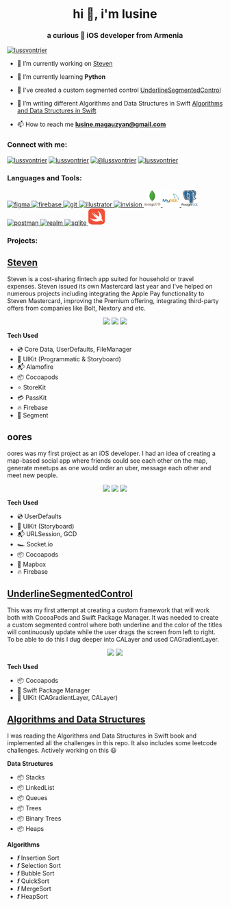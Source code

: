 <h1 align="center">hi 👋, i'm lusine</h1>
<h3 align="center">a curious 🧐 iOS developer from Armenia</h3>

<p align="left"> <a href="https://twitter.com/lussvontrier" target="blank"><img src="https://img.shields.io/twitter/follow/lussvontrier?logo=twitter&style=for-the-badge" alt="lussvontrier" /></a> </p>

- 🔭 I’m currently working on [Steven](https://apps.apple.com/se/app/steven-gets-you-even/id1152325549?l=en)

- 🌱 I’m currently learning **Python**

- 👯 I've created a custom segmented control [UnderlineSegmentedControl](https://github.com/lussvontrier/UnderlineSegmentedControl)

- 🧐 I’m writing different Algorithms and Data Structures in Swift [Algorithms and Data Structures in Swift](https://github.com/lussvontrier/AlgorithmsAndDataStructures-Swift)

- 📫 How to reach me **lusine.magauzyan@gmail.com**

<h3 align="left">Connect with me:</h3>
<p align="left">
<a href="https://twitter.com/lussvontrier" target="blank"><img align="center" src="https://raw.githubusercontent.com/rahuldkjain/github-profile-readme-generator/master/src/images/icons/Social/twitter.svg" alt="lussvontrier" height="30" width="40" /></a>
<a href="https://instagram.com/lussvontrier" target="blank"><img align="center" src="https://raw.githubusercontent.com/rahuldkjain/github-profile-readme-generator/master/src/images/icons/Social/instagram.svg" alt="lussvontrier" height="30" width="40" /></a>
<a href="https://medium.com/@lussvontrier" target="blank"><img align="center" src="https://raw.githubusercontent.com/rahuldkjain/github-profile-readme-generator/master/src/images/icons/Social/medium.svg" alt="@lussvontrier" height="30" width="40" /></a>
<a href="https://www.leetcode.com/lussvontrier" target="blank"><img align="center" src="https://raw.githubusercontent.com/rahuldkjain/github-profile-readme-generator/master/src/images/icons/Social/leet-code.svg" alt="lussvontrier" height="30" width="40" /></a>
</p>

<h3 align="left">Languages and Tools:</h3>
<p align="left"> <a href="https://www.figma.com/" target="_blank" rel="noreferrer"> <img src="https://www.vectorlogo.zone/logos/figma/figma-icon.svg" alt="figma" width="40" height="40"/> </a> <a href="https://firebase.google.com/" target="_blank" rel="noreferrer"> <img src="https://www.vectorlogo.zone/logos/firebase/firebase-icon.svg" alt="firebase" width="40" height="40"/> </a> <a href="https://git-scm.com/" target="_blank" rel="noreferrer"> <img src="https://www.vectorlogo.zone/logos/git-scm/git-scm-icon.svg" alt="git" width="40" height="40"/> </a> <a href="https://www.adobe.com/in/products/illustrator.html" target="_blank" rel="noreferrer"> <img src="https://www.vectorlogo.zone/logos/adobe_illustrator/adobe_illustrator-icon.svg" alt="illustrator" width="40" height="40"/> </a> <a href="https://www.invisionapp.com/" target="_blank" rel="noreferrer"> <img src="https://www.vectorlogo.zone/logos/invisionapp/invisionapp-icon.svg" alt="invision" width="40" height="40"/> </a> <a href="https://www.mongodb.com/" target="_blank" rel="noreferrer"> <img src="https://raw.githubusercontent.com/devicons/devicon/master/icons/mongodb/mongodb-original-wordmark.svg" alt="mongodb" width="40" height="40"/> </a> <a href="https://www.mysql.com/" target="_blank" rel="noreferrer"> <img src="https://raw.githubusercontent.com/devicons/devicon/master/icons/mysql/mysql-original-wordmark.svg" alt="mysql" width="40" height="40"/> </a> <a href="https://www.postgresql.org" target="_blank" rel="noreferrer"> <img src="https://raw.githubusercontent.com/devicons/devicon/master/icons/postgresql/postgresql-original-wordmark.svg" alt="postgresql" width="40" height="40"/> </a> <a href="https://postman.com" target="_blank" rel="noreferrer"> <img src="https://www.vectorlogo.zone/logos/getpostman/getpostman-icon.svg" alt="postman" width="40" height="40"/> </a> <a href="https://realm.io/" target="_blank" rel="noreferrer"> <img src="https://raw.githubusercontent.com/bestofjs/bestofjs-webui/8665e8c267a0215f3159df28b33c365198101df5/public/logos/realm.svg" alt="realm" width="40" height="40"/> </a> <a href="https://www.sqlite.org/" target="_blank" rel="noreferrer"> <img src="https://www.vectorlogo.zone/logos/sqlite/sqlite-icon.svg" alt="sqlite" width="40" height="40"/> </a> <a href="https://developer.apple.com/swift/" target="_blank" rel="noreferrer"> <img src="https://raw.githubusercontent.com/devicons/devicon/master/icons/swift/swift-original.svg" alt="swift" width="40" height="40"/> </a> </p>

<h3 align="left">Projects:</h3>

## [Steven](https://apps.apple.com/se/app/steven-gets-you-even/id1152325549?l=en)
Steven is a cost-sharing fintech app suited for household or travel expenses. Steven issued its own Mastercard last year and I've helped on numerous projects including integrating the Apple Pay functionality to Steven Mastercard, improving the Premium offering, integrating third-party offers from companies like Bolt, Nextory and etc.

<p align="center">
<img src="https://user-images.githubusercontent.com/38229845/225758706-aaa14ad3-fbd3-4dfc-bb0d-18264e9add44.jpg" width="200"/>
<img src="https://user-images.githubusercontent.com/38229845/225758818-814024d6-cef6-4e0e-8af5-471c773c47d4.jpg" width="200"/>
<img src="https://user-images.githubusercontent.com/38229845/225758875-6af0f2f8-f7f6-4821-8c01-f7409c458575.jpg" width="200"/>
</p>

**Tech Used**
- 💿 Core Data, UserDefaults, FileManager
- 🎨 UIKit (Programmatic & Storyboard)
- 📬 Alamofire
- 📦 Cocoapods
- ⭐️ StoreKit
- 💳 PassKit
- 🔥 Firebase
- 👣 Segment 

## oores
oores was my first project as an iOS developer. I had an idea of creating a map-based social app where friends could see each other on the map, generate meetups as one would order an uber, message each other and meet new people.

<p align="center">
<img src="https://user-images.githubusercontent.com/38229845/225763531-0d59b8e8-92b5-4a54-81fe-24063c46cba6.jpeg" width="200"/>
<img src="https://user-images.githubusercontent.com/38229845/225763540-88115de5-101e-4d10-88cc-e04633967e68.jpeg" width="200"/>
<img src="https://user-images.githubusercontent.com/38229845/225763550-5067d819-3f72-4e4e-a4ea-01acb8f09676.jpeg" width="200"/>
</p>

**Tech Used**
- 💿 UserDefaults
- 🎨 UIKit (Storyboard)
- 📬 URLSession, GCD
- 🏎️ Socket.io
- 📦 Cocoapods
- 📍 Mapbox
- 🔥 Firebase

## [UnderlineSegmentedControl](https://github.com/lussvontrier/UnderlineSegmentedControl)

This was my first attempt at creating a custom framework that will work both with CocoaPods and Swift Package Manager. It was needed to create a custom segmented control where both underline and the color of the titles will continuously update while the user drags the screen from left to right. To be able to do this I dug deeper into CALayer and used CAGradientLayer.

<p align="center">
<img src="https://user-images.githubusercontent.com/38229845/225765117-bdf42a97-60de-4f82-8f87-0844e20cd455.jpeg" width="200"/>
<img src="https://user-images.githubusercontent.com/38229845/225766875-bc1b9ddb-cddb-47aa-8ab2-c3c8404d5413.gif" width="200"/>

**Tech Used**
- 📦 Cocoapods
- 🎁 Swift Package Manager
- 🎨 UIKit (CAGradientLayer, CALayer)
  
## [Algorithms and Data Structures](https://github.com/lussvontrier/AlgorithmsAndDataStructures-Swift)

I was reading the Algorithms and Data Structures in Swift book and implemented all the challenges in this repo. It also includes some leetcode challenges. Actively working on this 😃

**Data Structures**
- 📦 Stacks
- 📦 LinkedList
- 📦 Queues
- 📦 Trees
- 📦 Binary Trees
- 📦 Heaps

**Algorithms**
- 𝒇 Insertion Sort
- 𝒇 Selection Sort
- 𝒇 Bubble Sort
- 𝒇 QuickSort
- 𝒇 MergeSort
- 𝒇 HeapSort

